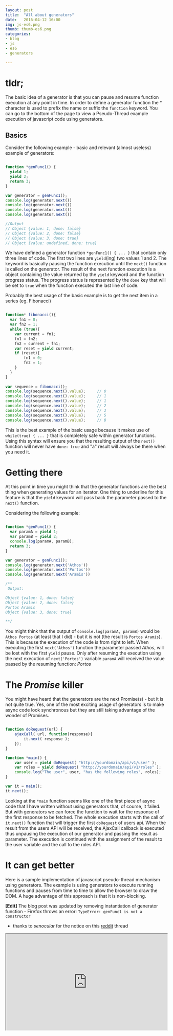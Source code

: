 ```yaml
---
layout: post
title:  "All about generators"
date:   2016-04-12 16:00
img: js-es6.png
thumb: thumb-es6.png
categories: 
- blog
- js
- es6
- generators

---
```


# tldr; #
The basic idea of a generator is that you can pause and resume function 
execution at any point in time. In order to define a generator function
the * character is used to prefix the name or suffix the ```function``` 
keyword. You can go to the bottom of the page to view a Pseudo-Thread
example execution of javascript code using generators.

## Basics ##
Consider the following example - basic and relevant (almost useless) example
of generators:

~~~javascript

function *genFunc1() {
  yield 1;
  yield 2;
  return 3;
}

var generator = genFunc1();
console.log(generator.next())
console.log(generator.next())
console.log(generator.next())
console.log(generator.next())

//Output
// Object {value: 1, done: false}
// Object {value: 2, done: false}
// Object {value: 3, done: true}
// Object {value: undefined, done: true}

~~~

We have defined a generator function ```*genFunc1() { ... }``` that 
contain only three lines of code. The first two lines are ```yield```(ing)
two values 1 and 2. The keyword is basically pausing the function execution
until the ```next()``` function is called on the generator. The result
of the next function execution is a object containing the value returned
by the ```yield``` keyword and the function progress status. The progress
 status is represented by the ```done``` key that will be set to ```true```
when the function executed the last line of code.

Probably the best usage of the basic example is to get the next item in 
a series (eg. Fibonacci)

~~~javascript

function* fibonacci(){
  var fn1 = 0;
  var fn2 = 1;
  while (true){  
    var current = fn1;
    fn1 = fn2;
    fn2 = current + fn1;
    var reset = yield current;
    if (reset){
        fn1 = 0;
        fn2 = 1;
    }
  }
}
 
var sequence = fibonacci();
console.log(sequence.next().value);     // 0
console.log(sequence.next().value);     // 1
console.log(sequence.next().value);     // 1
console.log(sequence.next().value);     // 2
console.log(sequence.next().value);     // 3
console.log(sequence.next().value);     // 5
console.log(sequence.next().value);     // 8
~~~

This is the best example of the basic usage because it makes use
of ```while(true) { ... }``` that is completely safe within generator
functions. Using this syntax will ensure you that the resulting output
of the ```next()``` function will never have ```done: true``` and "a" result
will always be there when you need it. 

# Getting there #

At this point in time you might think that the generator functions are 
the best thing when generating values for an iterator. One thing to underline
for this feature is that the ```yield``` keyword will pass back the parameter
passed to the ```next()``` function.

Considering the following example: 

~~~javascript

function *genFunc1() {
  var paramA = yield 1;
  var paramB = yield 2;
  console.log(paramA, paramB);
  return 3;
}

var generator = genFunc1();
console.log(generator.next('Athos'))
console.log(generator.next('Portos'))
console.log(generator.next('Aramis'))

/**
 Output:

Object {value: 1, done: false}
Object {value: 2, done: false}
Portos Aramis
Object {value: 3, done: true}

**/
~~~

You might think that the output of ```console.log(paramA, paramB)``` would be ```Athos Portos``` 
(at least that I did) - but it is not (the result is ```Portos Aramis```). 
This is because the execution of the code is from right to left. 
When executing the first ```next('Athos')``` function the parameter passed *Athos*, will be lost 
with the first ```yield``` pause. Only after resuming the execution using the next 
execution of ```next('Portos')``` variable ```paramA``` will received 
the value passed by the resuming function: *Portos*

# The *Promise* killer #

You might have heard that the generators are the next Promise(s) - but it
is not quite true. Yes, one of the most exciting usage of generators is
to make async code look synchronous but they are still taking advantage
of the wonder of Promises. 

~~~javascript

function doRequest(url) {
    ajaxCall( url, function(response){
        it.next( response );
    });
}

function *main() {
    var user = yield doRequest( "http://yourdomain/api/v1/user" );
    var roles = yield doRequest( "http://yourdomain/api/v1/roles" );
    console.log("The user", user, "has the following roles", roles);
}

var it = main();
it.next(); 

~~~

Looking at the ```*main``` function seems like one of the first piece
of async code that I have written without using generators that, of course,
it failed. But with generators we can force the function to wait for the response 
of the first response to be fetched. The whole execution starts with the call
of ```it.next()``` function that will trigger the first ```doRequest``` of users
api. When the result from the users API will be received, the AjaxCall callback 
is executed thus unpausing the execution of our generator and passing the result
as parameter. The execution is continued with the assignment of the result 
to the user variable and the call to the roles API.

# It can get better #

Here is a sample implementation of javascript pseudo-thread mechanism using
generators. The example is using generators to execute running functions
and pauses from time to time to allow the browser to draw the DOM. 
A huge advantage of this approach is that it is non-blocking. 

**[Edit]** The blog post was updated by removing instantiation of generator function - Firefox throws an error: ```TypeError: genFunc1 is not a constructor```
 - thanks to *senocular* for the notice on this [reddit](https://www.reddit.com/r/javascript/comments/4fg60s/all_about_javascript_generators_basics_working/) thread 


<iframe src="https://embed.plnkr.co/Z1EY4pZ8DbizYIZO9yHN/" style="width: 100%; height: 300px"></iframe>